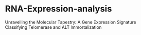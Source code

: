 # RNA-Expression-analysis
Unravelling the Molecular Tapestry: A Gene Expression Signature Classifying Telomerase and ALT Immortalization
